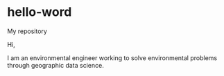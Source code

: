 # hello-word
My repository 

Hi,

I am an environmental engineer working to solve environmental problems through geographic data science.
